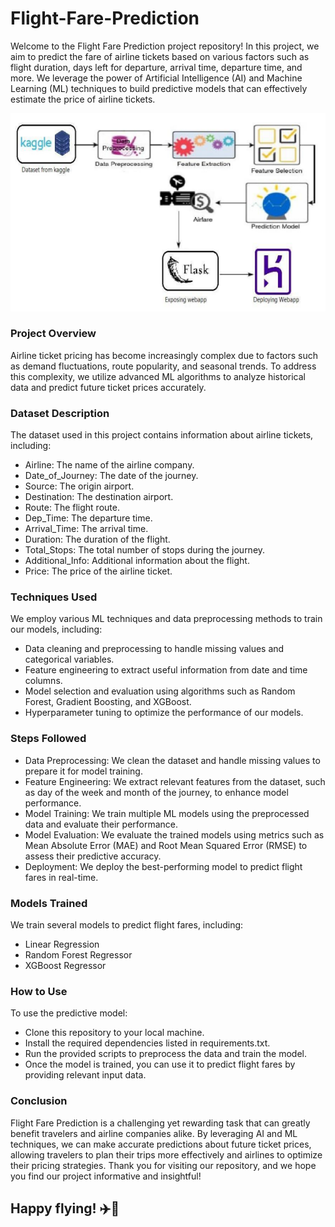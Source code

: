 # Flight-Fare-Prediction

Welcome to the Flight Fare Prediction project repository! In this project, we aim to predict the fare of airline tickets based on various factors such as flight duration, days left for departure, arrival time, departure time, and more. We leverage the power of Artificial Intelligence (AI) and Machine Learning (ML) techniques to build predictive models that can effectively estimate the price of airline tickets.

![Airplane](https://github.com/prajaktasonawane11/Flight-Fare-Prediction/blob/main/ProjectArchitecture.png)

### Project Overview
Airline ticket pricing has become increasingly complex due to factors such as demand fluctuations, route popularity, and seasonal trends. To address this complexity, we utilize advanced ML algorithms to analyze historical data and predict future ticket prices accurately.

### Dataset Description
The dataset used in this project contains information about airline tickets, including:
<ul>
  <li>Airline: The name of the airline company.</li>
  <li>Date_of_Journey: The date of the journey.</li>
  <li>Source: The origin airport.</li>
  <li>Destination: The destination airport.</li>
  <li>Route: The flight route.</li>
  <li>Dep_Time: The departure time.</li>
  <li>Arrival_Time: The arrival time.</li>
  <li>Duration: The duration of the flight.</li>
  <li>Total_Stops: The total number of stops during the journey.</li>
  <li>Additional_Info: Additional information about the flight.</li>
  <li>Price: The price of the airline ticket.</li>
</ul>

### Techniques Used
We employ various ML techniques and data preprocessing methods to train our models, including:

<ul>
  <li> Data cleaning and preprocessing to handle missing values and categorical variables.</li>
  <li> Feature engineering to extract useful information from date and time columns.</li>
  <li> Model selection and evaluation using algorithms such as Random Forest, Gradient Boosting, and XGBoost.</li>
  <li> Hyperparameter tuning to optimize the performance of our models.</li>
</ul>

### Steps Followed

<ul>
  <li>Data Preprocessing: We clean the dataset and handle missing values to prepare it for model training.</li>
  <li>Feature Engineering: We extract relevant features from the dataset, such as day of the week and month of the journey, to enhance model performance.</li>
  <li>Model Training: We train multiple ML models using the preprocessed data and evaluate their performance.</li>
  <li>Model Evaluation: We evaluate the trained models using metrics such as Mean Absolute Error (MAE) and Root Mean Squared Error (RMSE) to assess their predictive accuracy.</li>
  <li>Deployment: We deploy the best-performing model to predict flight fares in real-time.</li>
</ul>

### Models Trained
We train several models to predict flight fares, including:
<ul>
  <li>Linear Regression</li>
  <li>Random Forest Regressor</li>
  <li>XGBoost Regressor</li>
</ul>

### How to Use
To use the predictive model:
<ul>
  <li>Clone this repository to your local machine.</li>
  <li>Install the required dependencies listed in requirements.txt.</li>
  <li>Run the provided scripts to preprocess the data and train the model.</li>
  <li>Once the model is trained, you can use it to predict flight fares by providing relevant input data.</li>
</ul>

### Conclusion
Flight Fare Prediction is a challenging yet rewarding task that can greatly benefit travelers and airline companies alike. By leveraging AI and ML techniques, we can make accurate predictions about future ticket prices, allowing travelers to plan their trips more effectively and airlines to optimize their pricing strategies. Thank you for visiting our repository, and we hope you find our project informative and insightful!

## Happy flying! ✈️🚀
